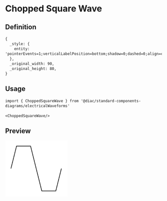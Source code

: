 # Chopped Square Wave

## Definition

```
{
  _style: { 
    entity: 'pointerEvents=1;verticalLabelPosition=bottom;shadow=0;dashed=0;align=center;html=1;verticalAlign=top;shape=mxgraph.electrical.waveforms.slow_square_wave;',
  },
  _original_width: 90,
  _original_height: 80,
}
```

## Usage

```
import { ChoppedSquareWave } from '@diac/standard-components-diagrams/electricalWaveforms'

<ChoppedSquareWave/>
```

## Preview

<img src="./chopped-square-wave.png" width="200"/>

